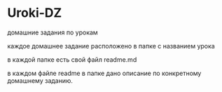 # Uroki-DZ
 домашние задания по урокам

каждое домашнее задание расположено в папке с названием урока

в каждой папке есть свой файл readme.md

в каждом файле readme в папке дано описание 
по конкретному домашнему заданию.
